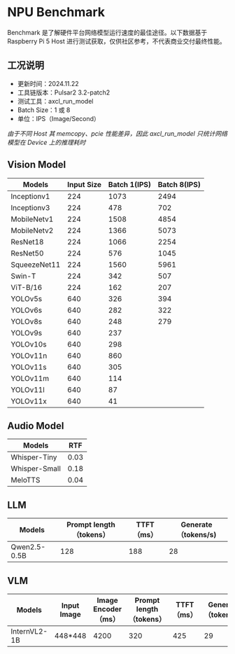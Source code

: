 # NPU Benchmark

Benchmark 是了解硬件平台网络模型运行速度的最佳途径。以下数据基于 Raspberry Pi 5 Host 进行测试获取，仅供社区参考，不代表商业交付最终性能。

## 工况说明

- 更新时间：2024.11.22
- 工具链版本：Pulsar2 3.2-patch2
- 测试工具：axcl_run_model
- Batch Size：1 或 8
- 单位：IPS（Image/Second）

*由于不同 Host 其 memcopy、pcie 性能差异，因此 axcl_run_model 只统计网络模型在 Device 上的推理耗时*

## Vision Model

| Models       | Input Size | Batch 1(IPS) | Batch 8(IPS) |
| ------------ | ---------- | ------------ | ------------ |
| Inceptionv1  | 224        | 1073         | 2494         |
| Inceptionv3  | 224        | 478          | 702          |
| MobileNetv1  | 224        | 1508         | 4854         |
| MobileNetv2  | 224        | 1366         | 5073         |
| ResNet18     | 224        | 1066         | 2254         |
| ResNet50     | 224        | 576          | 1045         |
| SqueezeNet11 | 224        | 1560         | 5961         |
| Swin-T       | 224        | 342          | 507          |
| ViT-B/16     | 224        | 162          | 207          |
| YOLOv5s      | 640        | 326          | 394          |
| YOLOv6s      | 640        | 282          | 322          |
| YOLOv8s      | 640        | 248          | 279          |
| YOLOv9s      | 640        | 237          |              |
| YOLOv10s     | 640        | 298          |              |
| YOLOv11n     | 640        | 860          |              |
| YOLOv11s     | 640        | 305          |              |
| YOLOv11m     | 640        | 114          |              |
| YOLOv11l     | 640        | 87           |              |
| YOLOv11x     | 640        | 41           |              |

## Audio Model
| Models        | RTF  |
| ------------- | ---- |
| Whisper-Tiny  | 0.03 |
| Whisper-Small | 0.18 |
| MeloTTS       | 0.04 |

## LLM

| Models       | Prompt length（tokens） | TTFT（ms） | Generate（tokens/s) |
| ------------ | ----------------------- | ---------- | ------------------- |
| Qwen2.5-0.5B | 128                     | 188        | 28                  |

## VLM

| Models       | Input Image | Image Encoder（ms） | Prompt length（tokens） | TTFT（ms） | Generate（tokens/s) |
| ------------ | ----------- | ------------------- | ----------------------- | ---------- | ------------------- |
| InternVL2-1B | 448*448     | 4200                | 320                     | 425        | 29                  |
